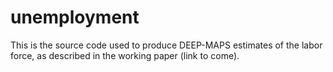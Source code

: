 # unemployment
This is the source code used to produce DEEP-MAPS estimates of the labor force, as described in the working paper (link to come).
